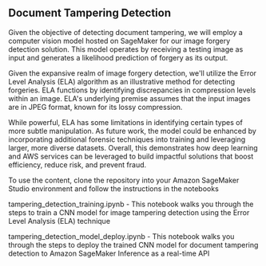 ## Document Tampering Detection

Given the objective of detecting document tampering, we will employ a computer vision model hosted on SageMaker for our image forgery detection solution. This model operates by receiving a testing image as input and generates a likelihood prediction of forgery as its output.

Given the expansive realm of image forgery detection, we'll utilize the Error Level Analysis (ELA) algorithm as an illustrative method for detecting forgeries. ELA functions by identifying discrepancies in compression levels within an image. ELA's underlying premise assumes that the input images are in JPEG format, known for its lossy compression.

While powerful, ELA has some limitations in identifying certain types of more subtle manipulation. As future work, the model could be enhanced by incorporating additional forensic techniques into training and leveraging larger, more diverse datasets. Overall, this demonstrates how deep learning and AWS services can be leveraged to build impactful solutions that boost efficiency, reduce risk, and prevent fraud.

To use the content, clone the repository into your Amazon SageMaker Studio environment and follow the instructions in the notebooks

tampering_detection_training.ipynb - This notebook walks you through the steps to train a CNN model for image tampering detection using the Error Level Analysis (ELA) technique

tampering_detection_model_deploy.ipynb - This notebook walks you through the steps to deploy the trained CNN model for document tampering detection to Amazon SageMaker Inference as a real-time API


 
 
